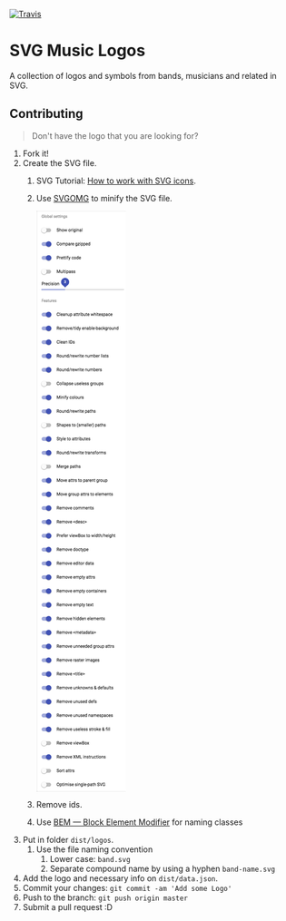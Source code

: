 [![Travis](https://img.shields.io/travis/tiagoporto/svg-music-logos.svg?style=flat-square)](https://github.com/tiagoporto/svg-music-logos)

# SVG Music Logos

A collection of logos and symbols from bands, musicians and related in SVG.

## Contributing

> Don't have the logo that you are looking for?

1. Fork it!
1. Create the SVG file.
    1. SVG Tutorial: [How to work with SVG icons](http://fvsch.com/code/svg-icons/how-to/).
    1. Use [SVGOMG](https://jakearchibald.github.io/svgomg/) to minify the SVG file.

        <img src="dist/img/svgomg-settings.png" align="top" alt="">

    1. Remove ids.
    1. Use [BEM — Block Element Modifier](https://bem.info/) for naming classes
1. Put in folder `dist/logos`.
    1. Use the file naming convention
        1. Lower case: `band.svg`
        1. Separate compound name by using a hyphen `band-name.svg`
1. Add the logo and necessary info on `dist/data.json`.
1. Commit your changes: `git commit -am 'Add some Logo'`
1. Push to the branch: `git push origin master`
1. Submit a pull request :D
